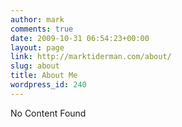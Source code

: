 ```yaml
---
author: mark
comments: true
date: 2009-10-31 06:54:23+00:00
layout: page
link: http://marktiderman.com/about/
slug: about
title: About Me
wordpress_id: 240
---
```


No Content Found
